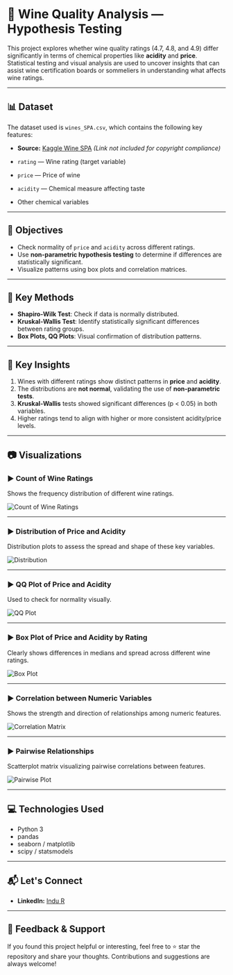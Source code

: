 # 🍷 Wine Quality Analysis — Hypothesis Testing

This project explores whether wine quality ratings (4.7, 4.8, and 4.9) differ significantly in terms of chemical properties like **acidity** and **price**. Statistical testing and visual analysis are used to uncover insights that can assist wine certification boards or sommeliers in understanding what affects wine ratings.

---

## 📊 Dataset

The dataset used is `wines_SPA.csv`, which contains the following key features:
- **Source:** [Kaggle Wine SPA](https://www.kaggle.com/) *(Link not included for copyright compliance)*

- `rating` — Wine rating (target variable)
- `price` — Price of wine
- `acidity` — Chemical measure affecting taste
- Other chemical variables

---

## 🧪 Objectives

- Check normality of `price` and `acidity` across different ratings.
- Use **non-parametric hypothesis testing** to determine if differences are statistically significant.
- Visualize patterns using box plots and correlation matrices.

---

## 📌 Key Methods

- **Shapiro-Wilk Test**: Check if data is normally distributed.
- **Kruskal-Wallis Test**: Identify statistically significant differences between rating groups.
- **Box Plots, QQ Plots**: Visual confirmation of distribution patterns.

---

## 🧠 Key Insights

1. Wines with different ratings show distinct patterns in **price** and **acidity**.
2. The distributions are **not normal**, validating the use of **non-parametric tests**.
3. **Kruskal-Wallis** tests showed significant differences (p < 0.05) in both variables.
4. Higher ratings tend to align with higher or more consistent acidity/price levels.

---

## 📷 Visualizations

### ▶️ Count of Wine Ratings
Shows the frequency distribution of different wine ratings.

![Count of Wine Ratings](images/Count%20of%20Wine%20Ratings%20using%20Analysis.png)

---

### ▶️ Distribution of Price and Acidity
Distribution plots to assess the spread and shape of these key variables.

![Distribution](images/Distribution%20of%20Price%20and%20Acidity.png)

---

### ▶️ QQ Plot of Price and Acidity
Used to check for normality visually.

![QQ Plot](images/QQ%20Plot%20of%20Price%20and%20Acidity.png)

---

### ▶️ Box Plot of Price and Acidity by Rating
Clearly shows differences in medians and spread across different wine ratings.

![Box Plot](images/Box%20Plot%20of%20Price%20and%20Acidity%20by%20Rating.png)

---

### ▶️ Correlation between Numeric Variables
Shows the strength and direction of relationships among numeric features.

![Correlation Matrix](images/Correlation%20between%20Numeric%20Variables.png)

---

### ▶️ Pairwise Relationships
Scatterplot matrix visualizing pairwise correlations between features.

![Pairwise Plot](images/Pairwise%20relationships%20between%20Variables.png)

---

## 💻 Technologies Used

- Python 3
- pandas
- seaborn / matplotlib
- scipy / statsmodels

---
   
## 📬 Let's Connect

- **LinkedIn:** [Indu R](https://www.linkedin.com/in/indu-r-3a3767170/)

- ---

## 🙌 Feedback & Support

If you found this project helpful or interesting, feel free to ⭐ star the repository and share your thoughts. Contributions and suggestions are always welcome!


